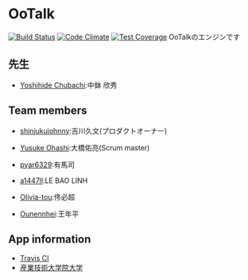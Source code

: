 OoTalk
========

[![Build Status](https://travis-ci.org/SBR2015/OoTalk.svg?branch=master)](https://travis-ci.org/SBR2015/OoTalk)
[![Code Climate](https://codeclimate.com/github/SBR2015/OoTalk/badges/gpa.svg)](https://codeclimate.com/github/SBR2015/OoTalk)
[![Test Coverage](https://codeclimate.com/github/SBR2015/OoTalk/badges/coverage.svg)](https://codeclimate.com/github/SBR2015/OoTalk/coverage)
OoTalkのエンジンです

先生
---------------
- [Yoshihide Chubachi](https://github.com/ychubachi):中鉢 欣秀

Team members
---------------
- [shinjukujohnny](https://github.com/shinjukujohnny):吉川久文(プロダクトオーナー)

- [Yusuke Ohashi](https://github.com/yuchan):大橋佑亮(Scrum master)

- [pyar6329](https://github.com/pyar6329):有馬司

- [a1447ll](https://github.com/a1447ll):LE BAO LINH

- [Olivia-tou](https://github.com/Olivia-tou):佟必超

- [Ounennhei](https://github.com/Ounennhei):王年平

App information
---------------
- [Travis CI](https://travis-ci.org/SBR2015/OoTalk)
- [産業技術大学院大学](http://aiit.ac.jp/)
